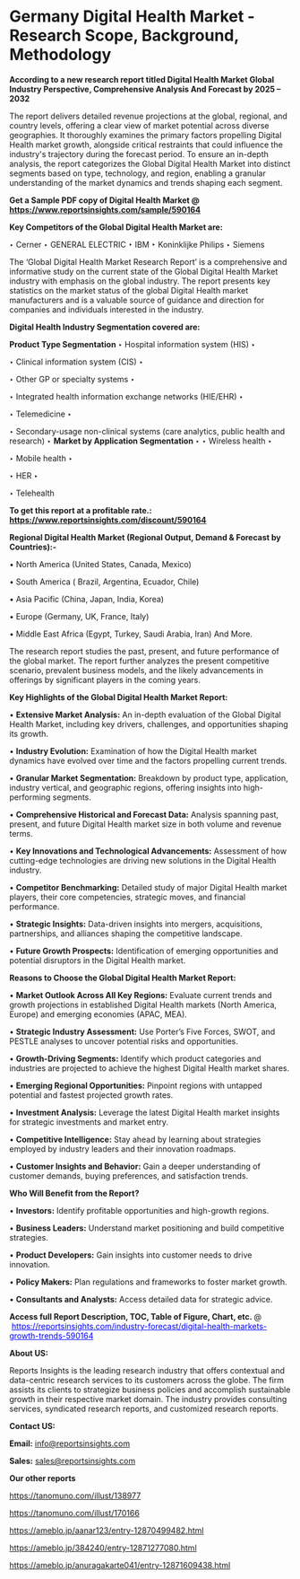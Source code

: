 # Germany Digital Health Market - Research Scope, Background, Methodology

<strong>According to a new research report titled Digital Health Market Global Industry Perspective, Comprehensive Analysis And Forecast by 2025 – 2032</strong>

The report delivers detailed revenue projections at the global, regional, and country levels, offering a clear view of market potential across diverse geographies. It thoroughly examines the primary factors propelling Digital Health market growth, alongside critical restraints that could influence the industry's trajectory during the forecast period. To ensure an in-depth analysis, the report categorizes the Global Digital Health Market into distinct segments based on type, technology, and region, enabling a granular understanding of the market dynamics and trends shaping each segment.

<strong>Get a Sample PDF copy of Digital Health Market </strong><strong>@<a href=https://www.reportsinsights.com/sample/590164 style=color:#0000ff;> https://www.reportsinsights.com/sample/590164</a></strong></font>

<strong>Key Competitors of the Global Digital Health Market are:</strong>

‣ Cerner
‣ GENERAL ELECTRIC
‣ IBM
‣ Koninklijke Philips
‣ Siemens

The ‘Global Digital Health Market Research Report’ is a comprehensive and informative study on the current state of the Global Digital Health Market industry with emphasis on the global industry. The report presents key statistics on the market status of the global Digital Health market manufacturers and is a valuable source of guidance and direction for companies and individuals interested in the industry.

<strong>Digital Health Industry Segmentation covered are:</strong>

<strong>Product Type Segmentation</strong>
‣
Hospital information system (HIS)
‣ 

‣ Clinical information system (CIS)
‣ 

‣ Other GP or specialty systems
‣ 

‣ Integrated health information exchange networks (HIE/EHR)
‣ 

‣ Telemedicine
‣ 

‣ Secondary-usage non-clinical systems (care analytics, public health and research)
‣ 
<strong>Market by Application Segmentation</strong>
‣
‣  Wireless health
‣ 

‣ Mobile health
‣ 

‣ HER
‣ 

‣ Telehealth

<strong>To get this report at a profitable rate.: <a href=https://www.reportsinsights.com/discount/590164 style=color:#0000ff;>https://www.reportsinsights.com/discount/590164</a></strong></font>

<strong>Regional Digital Health Market (Regional Output, Demand &amp; Forecast by Countries):-</strong>

• North America (United States, Canada, Mexico)

• South America ( Brazil, Argentina, Ecuador, Chile)

• Asia Pacific (China, Japan, India, Korea)

• Europe (Germany, UK, France, Italy)

• Middle East Africa (Egypt, Turkey, Saudi Arabia, Iran) And More.

The research report studies the past, present, and future performance of the global market. The report further analyzes the present competitive scenario, prevalent business models, and the likely advancements in offerings by significant players in the coming years.

<strong>Key Highlights of the Global Digital Health Market Report:</strong>

• <strong>Extensive Market Analysis:</strong> An in-depth evaluation of the Global Digital Health Market, including key drivers, challenges, and opportunities shaping its growth.

• <strong>Industry Evolution:</strong> Examination of how the Digital Health market dynamics have evolved over time and the factors propelling current trends.

• <strong>Granular Market Segmentation:</strong> Breakdown by product type, application, industry vertical, and geographic regions, offering insights into high-performing segments.

• <strong>Comprehensive Historical and Forecast Data:</strong> Analysis spanning past, present, and future Digital Health market size in both volume and revenue terms.

• <strong>Key Innovations and Technological Advancements:</strong> Assessment of how cutting-edge technologies are driving new solutions in the Digital Health industry.

• <strong>Competitor Benchmarking:</strong> Detailed study of major Digital Health market players, their core competencies, strategic moves, and financial performance.

• <strong>Strategic Insights:</strong> Data-driven insights into mergers, acquisitions, partnerships, and alliances shaping the competitive landscape.

• <strong>Future Growth Prospects:</strong> Identification of emerging opportunities and potential disruptors in the Digital Health market.

<strong>Reasons to Choose the Global Digital Health Market Report:</strong>

• <strong>Market Outlook Across All Key Regions:</strong> Evaluate current trends and growth projections in established Digital Health markets (North America, Europe) and emerging economies (APAC, MEA).

• <strong>Strategic Industry Assessment:</strong> Use Porter’s Five Forces, SWOT, and PESTLE analyses to uncover potential risks and opportunities.

• <strong>Growth-Driving Segments:</strong> Identify which product categories and industries are projected to achieve the highest Digital Health market shares.

• <strong>Emerging Regional Opportunities:</strong> Pinpoint regions with untapped potential and fastest projected growth rates.

• <strong>Investment Analysis:</strong> Leverage the latest Digital Health market insights for strategic investments and market entry.

• <strong>Competitive Intelligence:</strong> Stay ahead by learning about strategies employed by industry leaders and their innovation roadmaps.

• <strong>Customer Insights and Behavior:</strong> Gain a deeper understanding of customer demands, buying preferences, and satisfaction trends.

<strong>Who Will Benefit from the Report?</strong>

• <strong>Investors:</strong> Identify profitable opportunities and high-growth regions.

• <strong>Business Leaders:</strong> Understand market positioning and build competitive strategies.

• <strong>Product Developers:</strong> Gain insights into customer needs to drive innovation.

• <strong>Policy Makers:</strong> Plan regulations and frameworks to foster market growth.

• <strong>Consultants and Analysts:</strong> Access detailed data for strategic advice.
</ul>
<strong>Access full Report Description, TOC, Table of Figure, Chart, etc. </strong>@  <a href=https://reportsinsights.com/industry-forecast/digital-health-markets-growth-trends-590164 style=color:#0000ff;>https://reportsinsights.com/industry-forecast/digital-health-markets-growth-trends-590164</a></font>

<strong><strong>About US</strong>:</strong>

Reports Insights is the leading research industry that offers contextual and data-centric research services to its customers across the globe. The firm assists its clients to strategize business policies and accomplish sustainable growth in their respective market domain. The industry provides consulting services, syndicated research reports, and customized research reports.

<strong>Contact US:</strong>

<p class=""""><b>Email:</b> <a href=mailto:info@reportsinsights.com>info@reportsinsights.com</a></p>
<p class=""""><b>Sales:</b> <a href=mailto:sales@reportsinsights.com>sales@reportsinsights.com</a></p>

<strong>Our other reports</strong>

<a href=https://tanomuno.com/illust/138977>https://tanomuno.com/illust/138977</a>

<a href=https://tanomuno.com/illust/170166>https://tanomuno.com/illust/170166</a>

<a href=https://ameblo.jp/aanar123/entry-12870499482.html>https://ameblo.jp/aanar123/entry-12870499482.html</a>

<a href=https://ameblo.jp/384240/entry-12871277080.html>https://ameblo.jp/384240/entry-12871277080.html</a>

<a href=https://ameblo.jp/anuragakarte041/entry-12871609438.html>https://ameblo.jp/anuragakarte041/entry-12871609438.html</a>
